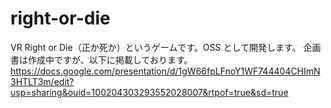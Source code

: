 # right-or-die

VR Right or Die（正か死か）というゲームです。OSS として開発します。
企画書は作成中ですが、以下に掲載しております。
https://docs.google.com/presentation/d/1gW66fpLFnoY1WF744404CHImN3HTLT3m/edit?usp=sharing&ouid=100204303293552028007&rtpof=true&sd=true
